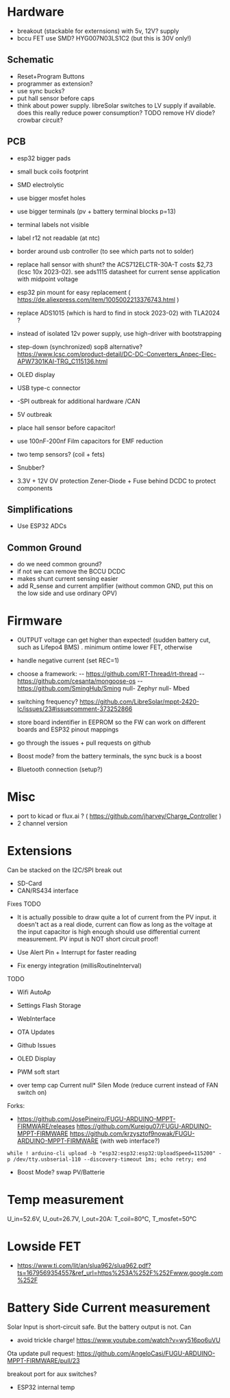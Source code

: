 
# Hardware

- breakout (stackable for externsions) with 5v, 12V? supply
- bccu FET use SMD? HYG007N03LS1C2 (but this is 30V only!)

## Schematic
- Reset+Program Buttons
- programmer as extension?
- use sync bucks?
- put hall sensor before caps
- think about power supply. libreSolar switches to LV supply if available. does this really reduce power consumption? TODO remove HV diode? crowbar circuit?

## PCB
- esp32 bigger pads
- small buck coils footprint
- SMD electrolytic
- use bigger mosfet holes
- use bigger terminals (pv + battery terminal blocks p=13)
- terminal labels not visible
- label r12 not readable (at ntc)
- border around usb controller (to see which parts not to solder)

- replace hall sensor with shunt? the ACS712ELCTR-30A-T costs $2,73 (lcsc 10x 2023-02). see  ads1115 datasheet for current sense application with midpoint voltage 
- esp32 pin mount for easy replacement ( https://de.aliexpress.com/item/1005002213376743.html )
- replace ADS1015 (which is hard to find in stock 2023-02) with  TLA2024 ?
- instead of isolated 12v power supply, use high-driver with bootstrapping
- step-down (synchronized) sop8 alternative?  https://www.lcsc.com/product-detail/DC-DC-Converters_Anpec-Elec-APW7301KAI-TRG_C115136.html
- OLED display
- USB type-c connector
- -SPI outbreak for additional hardware /CAN
- 5V outbreak
- place hall sensor before capacitor!
- use 100nF-200nf Film capacitors for EMF reduction
- two temp sensors? (coil + fets)
- Snubber?
- 3.3V + 12V OV protection Zener-Diode + Fuse behind DCDC to protect components

## Simplifications
* Use ESP32 ADCs


## Common Ground
- do we need common ground?
- if not we can remove the BCCU DCDC
- makes shunt current sensing easier
- add R_sense and current amplifier (without common GND, put this on the low side and use ordinary OPV)

# Firmware
- OUTPUT voltage can get higher than expected! (sudden battery cut, such as Lifepo4 BMS)
. minimum ontime lower FET, otherwise
- handle negative current (set REC=1)
- choose a framework:
-- https://github.com/RT-Thread/rt-thread
-- https://github.com/cesanta/mongoose-os
-- https://github.com/SmingHub/Sming
null- Zephyr
null- Mbed
- switching frequency? https://github.com/LibreSolar/mppt-2420-lc/issues/23#issuecomment-373252866

- store board indentifier in EEPROM so the FW can work on different boards and ESP32 pinout mappings

- go through the issues + pull requests on github
- Boost mode? from the battery terminals, the sync buck is a boost
- Bluetooth connection (setup?)


# Misc
- port to kicad or flux.ai ? ( https://github.com/jharvey/Charge_Controller )
- 2 channel version


# Extensions
Can be stacked on the I2C/SPI break out
- SD-Card
- CAN/RS434 interface


Fixes TODO
* It is actually possible to draw quite a lot of current from the PV input.
  it doesn't act as a real diode, current can flow as long as the voltage at the input capacitor is high enough
  should use differential current measurement. PV input is NOT short circuit proof!

* Use Alert Pin + Interrupt for faster reading
* Fix energy integration (millisRoutineInterval)

TODO
* Wifi AutoAp
* Settings Flash Storage
* WebInterface
* OTA Updates

* Github Issues
* OLED Display

* PWM soft start
* over temp cap Current
null* Silen Mode (reduce current instead of FAN switch on)



Forks:
* https://github.com/JosePineiro/FUGU-ARDUINO-MPPT-FIRMWARE/releases
  https://github.com/Kureigu07/FUGU-ARDUINO-MPPT-FIRMWARE
  https://github.com/krzysztof9nowak/FUGU-ARDUINO-MPPT-FIRMWARE (with web interface?)

```
while ! arduino-cli upload -b "esp32:esp32:esp32:UploadSpeed=115200" -p /dev/tty.usbserial-110 --discovery-timeout 1ms; echo retry; end
```

* Boost Mode? swap PV/Batterie




# Temp measurement
U_in=52.6V, U_out=26.7V, I_out=20A: T_coil=80°C, T_mosfet=50°C



# Lowside FET
- https://www.ti.com/lit/an/slua962/slua962.pdf?ts=1679569354557&ref_url=https%253A%252F%252Fwww.google.com%252F


# Battery Side Current measurement
Solar Input is short-circuit safe. But the battery output is not. Can



* avoid trickle charge!  https://www.youtube.com/watch?v=wy516po6uVU


Ota update pull request:
https://github.com/AngeloCasi/FUGU-ARDUINO-MPPT-FIRMWARE/pull/23

breakout port for aux switches?
- ESP32 internal temp